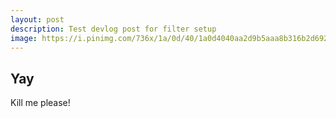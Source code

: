 ```yaml
---
layout: post
description: Test devlog post for filter setup 
image: https://i.pinimg.com/736x/1a/0d/40/1a0d4040aa2d9b5aaa8b316b2d692858.jpg
---
```

## Yay  

Kill me please!
